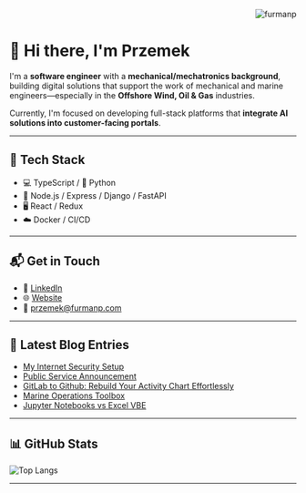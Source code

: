 <p align="right">
  <img src="https://komarev.com/ghpvc/?username=furmanp&label=Profile%20views&color=0e75b6&style=flat" alt="furmanp" />
</p>

# 👋 Hi there, I'm Przemek

I'm a **software engineer** with a **mechanical/mechatronics background**, building digital solutions that support the work of mechanical and marine engineers—especially in the **Offshore Wind, Oil & Gas** industries.

Currently, I'm focused on developing full-stack platforms that **integrate AI solutions into customer-facing portals**.

---

## 🧰 Tech Stack

- 💻 TypeScript / 🐍 Python 
- 🔧 Node.js / Express / Django / FastAPI
- 🖥️ React / Redux 
- ☁️ Docker / CI/CD 

---

## 📬 Get in Touch

- 💼 [LinkedIn](https://www.linkedin.com/in/furmanp/)
- 🌐 [Website](https://www.furmanp.com)
- 📧 [przemek@furmanp.com](mailto:przemek@furmanp.com)

---

## 📕 Latest Blog Entries

<!-- BLOG-POST-LIST:START -->
- [My Internet Security Setup](https://www.furmanp.com/articles/my-internet-security-setup)
- [Public Service Announcement](https://www.furmanp.com/articles/public-service-announcement)
- [GitLab to Github: Rebuild Your Activity Chart Effortlessly](https://www.furmanp.com/articles/gitlab-activity-importer)
- [Marine Operations Toolbox](https://www.furmanp.com/articles/marine-operations-toolbox)
- [Jupyter Notebooks vs Excel VBE](https://www.furmanp.com/articles/jupyter-vs-excel-vbe.)
<!-- BLOG-POST-LIST:END -->

---

## 📊 GitHub Stats

<p>
  <img align="left" src="https://github-readme-stats.vercel.app/api/top-langs?username=furmanp&show_icons=true&locale=en&layout=compact" alt="Top Langs" />
</p>
<br clear="both"/>

---
